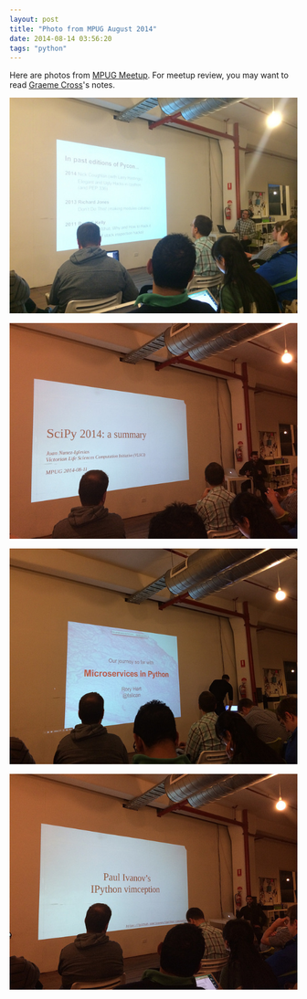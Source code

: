```yaml
---
layout: post
title: "Photo from MPUG August 2014"
date: 2014-08-14 03:56:20
tags: "python"
---
```


Here are photos from [MPUG Meetup](https://wiki.python.org/moin/MelbournePUG). For meetup review, you may want to read [Graeme Cross](http://www.curiousvenn.com/2014/08/notes-from-mpug-august-2014/)'s notes. 

![Don’t monkeypatch None!](/images/mpug-201408-javier.jpg) 

![SciPy 2014: a summary](/images/mpug-aug-2014.jpg) 

![Microservices in Python](/images/mpug-201408-microservices.jpg) 

![sux](/images/mpug-201408-vimception.jpg) 
